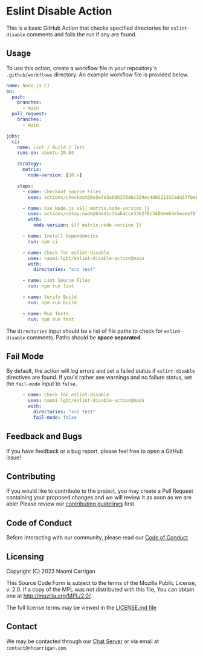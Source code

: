 # Eslint Disable Action

This is a basic GitHub Action that checks specified directories for `eslint-disable` comments and fails the run if any are found.

## Usage

To use this action, create a workflow file in your repository's `.github/workflows` directory. An example workflow file is provided below.

```yml
name: Node.js CI
on:
  push:
    branches:
      - main
  pull_request:
    branches:
      - main

jobs:
  ci:
    name: Lint / Build / Test
    runs-on: ubuntu-20.04

    strategy:
      matrix:
        node-version: [18.x]

    steps:
      - name: Checkout Source Files
        uses: actions/checkout@8e5e7e5ab8b370d6c329ec480221332ada57f0ab # v3

      - name: Use Node.js v${{ matrix.node-version }}
        uses: actions/setup-node@64ed1c7eab4cce3362f8c340dee64e5eaeef8f7c # v3
        with:
          node-version: ${{ matrix.node-version }}

      - name: Install Dependencies
        run: npm ci

      - name: Check for eslint-disable
        uses: naomi-lgbt/eslint-disable-action@main
        with:
          directories: "src test"

      - name: Lint Source Files
        run: npm run lint

      - name: Verify Build
        run: npm run build

      - name: Run Tests
        run: npm run test
```

The `directories` input should be a list of file paths to check for `eslint-disable` comments. Paths should be **space separated**.

## Fail Mode

By default, the action will log errors and set a failed status if `eslint-disable` directives are found. If you'd rather see warnings and no failure status, set the `fail-mode` input to `false`.

```yml
      - name: Check for eslint-disable
        uses: naomi-lgbt/eslint-disable-action@main
        with:
          directories: "src test"
          fail-mode: false
```

## Feedback and Bugs

If you have feedback or a bug report, please feel free to open a GitHub issue!

## Contributing

If you would like to contribute to the project, you may create a Pull Request containing your proposed changes and we will review it as soon as we are able! Please review our [contributing guidelines](CONTRIBUTING.md) first.

## Code of Conduct

Before interacting with our community, please read our [Code of Conduct](CODE_OF_CONDUCT.md).

## Licensing

Copyright (C) 2023 Naomi Carrigan

This Source Code Form is subject to the terms of the Mozilla Public
License, v. 2.0. If a copy of the MPL was not distributed with this
file, You can obtain one at http://mozilla.org/MPL/2.0/.

The full license terms may be viewed in the [LICENSE.md file](./LICENSE.md)

## Contact

We may be contacted through our [Chat Server](http://chat.nhcarrigan.com) or via email at `contact@nhcarrigan.com`.

